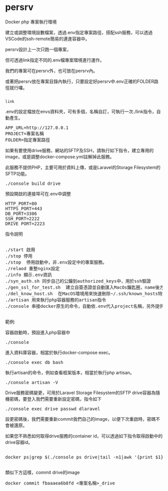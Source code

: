 # persrv
Docker php 專案執行環境

建立或調整環境設數檔案，透過.env指定專案路徑，搭配ssh服務，可以透過VSCode的ssh-remote簡易的連進容器中。

persrv設計上一次只跑一個專案，

但可透過link指定不同的.env檔專案環境進行運作。

我們的專案可在persrv外，也可放在persrv內。

或著把persrv放在專案目錄內執行，只要設定好persrv中.env正確的FOLDER路徑就行囉。


<code>
link
</code>

.env的設定檔放在envs資料夾，可有多個，名稱自訂，可執行一次./link指令，自動產生。

<pre>
APP_URL=http://127.0.0.1
PROJECT=專案名稱
FOLDER=指定專案路徑
</pre>

如果有要使用drive服務，網站的SFTP及SSH，請執行如下指令，建立專用的image，或是調整docker-compose.yml註解掉此服務。

此服務不提供PHP，主要可用於資料上傳，或是Laravel的Storage Filesystem的SFTP功能。

<pre>
./console build drive
</pre>

預設開啟的連接埠可在.env中調整

<pre>
HTTP_PORT=80
HTTPS_PORT=443
DB_PORT=3306
SSH_PORT=2222
DRIVE_PORT=2223
</pre>

指令說明
<pre>

./start 啟用
./stop 停用
./stop <project_name> 停用啟動中，非.env設定中的專案服務。
./relaod 重整nginx設定
./info 顯示.env資訊
./syn_auth.sh 同步自己的公鑰到authorized_keys中，用於ssh驗證
./gen_ssl_for_test.sh <name> 建立自簽憑證並自動匯入MacOs鑰匙圈，name後方會自動追加.test
./del_know_host.sh <interger> 在MacOS環境用來快速刪除~/.ssh/known_hosts特定行號
./artisan 用來執行php容器服務的artisan指令
./console 串接docker原生的命令，自動依.env代入project名稱，另外提供本專案的一些子命令。

</pre>

範例:

容器啟動時，預設進入php容器中

<pre>
./console
</pre>

進入資料庫容器，相當於執行docker-compose exec。
<pre>
./console exec db bash
</pre>

執行artisan的命令，例如查看框架版本，相當於執行php artisan。

<pre>
./console artisan -V
</pre>


Drive服務密碼變更，可用於Laravel Storage Filesystem的SFTP
drive容器為隨機密碼，要登入我們需要重新設定密碼，指令如下

<pre>
./console exec drive passwd dlaravel
</pre>

設更密碼後，我們需要重新commit我們自己的image，以便下次重啟時，密碼不會被還原。



如果您不熟悉如何取得drive服務的container id，可以透過如下指令取得啟動中的drive容器id。

<pre>

docker ps|grep $(./console ps drive|tail -n1|awk '{print $1}')

</pre>

類似下方這樣，commit drive的image
<pre>
docker commit fbaaaea6b8fd <專案名稱>_drive
</pre>

